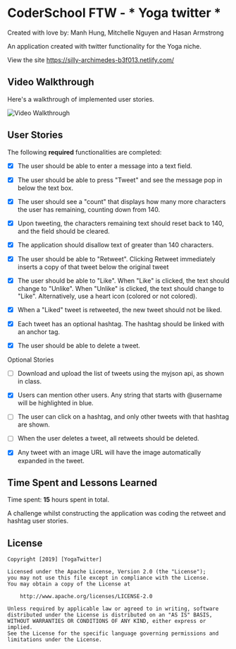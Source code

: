 # CoderSchool FTW - * Yoga twitter *

Created with love by: Manh Hung, Mitchelle Nguyen and Hasan Armstrong
  
An application created with twitter functionality for the Yoga niche.

View the site https://silly-archimedes-b3f013.netlify.com/

## Video Walkthrough

Here's a walkthrough of implemented user stories.


<img src='http://g.recordit.co/x3iJpngbh9.gif' title='Video Walkthrough' width='' alt='Video Walkthrough' />


## User Stories

The following **required** functionalities are completed:

* [x] The user should be able to enter a message into a text field.
* [x] The user should be able to press "Tweet" and see the message pop in below the text box.
* [x] The user should see a "count" that displays how many more characters the user has remaining, counting down from 140.
* [x] Upon tweeting, the characters remaining text should reset back to 140, and the field should be cleared.
* [x] The application should disallow text of greater than 140 characters.
* [x] The user should be able to "Retweet". Clicking Retweet immediately inserts a copy of that tweet below the original tweet
* [x] The user should be able to "Like". When "Like" is clicked, the text should change to "Unlike". When "Unlike" is clicked, the text should change to "Like". Alternatively, use a heart icon (colored or not colored).
* [x] When a "Liked" tweet is retweeted, the new tweet should not be liked.
* [x] Each tweet has an optional hashtag. The hashtag should be linked with an anchor tag.
* [x] The user should be able to delete a tweet.


Optional Stories
* [ ] Download and upload the list of tweets using the myjson api, as shown in class.
* [x] Users can mention other users. Any string that starts with @username will be highlighted in blue.
* [ ] The user can click on a hashtag, and only other tweets with that hashtag are shown.
* [ ] When the user deletes a tweet, all retweets should be deleted.
* [x] Any tweet with an image URL will have the image automatically expanded in the tweet.


## Time Spent and Lessons Learned

Time spent: **15** hours spent in total.

A challenge whilst constructing the application was coding the retweet and hashtag user stories.

## License

    Copyright [2019] [YogaTwitter]

    Licensed under the Apache License, Version 2.0 (the "License");
    you may not use this file except in compliance with the License.
    You may obtain a copy of the License at

        http://www.apache.org/licenses/LICENSE-2.0

    Unless required by applicable law or agreed to in writing, software
    distributed under the License is distributed on an "AS IS" BASIS,
    WITHOUT WARRANTIES OR CONDITIONS OF ANY KIND, either express or implied.
    See the License for the specific language governing permissions and
    limitations under the License.